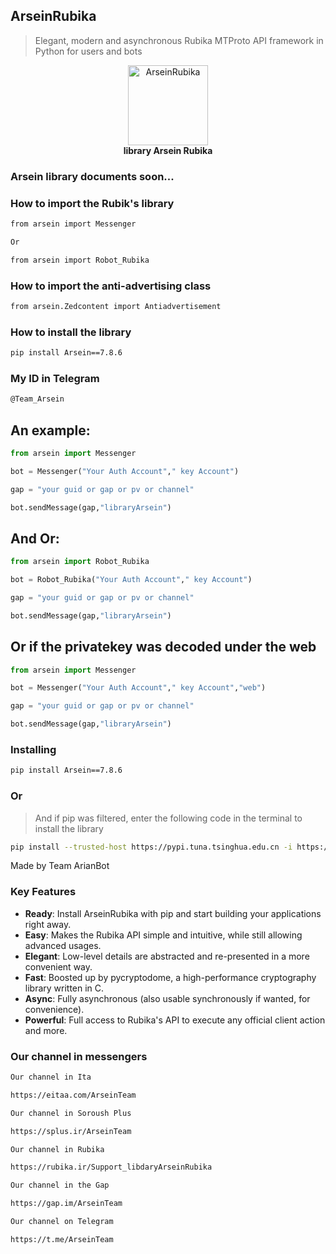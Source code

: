 ## ArseinRubika

> Elegant, modern and asynchronous Rubika MTProto API framework in Python for users and bots

<p align="center">
    <img src="https://s6.uupload.ir/files/img_20240111_123815_369_5ni9.jpg" alt="ArseinRubika" width="128">
    <br>
    <b>library Arsein Rubika</b>
    <br>
</p>

###  Arsein library documents soon...


### How to import the Rubik's library

``` bash
from arsein import Messenger

Or

from arsein import Robot_Rubika
```

### How to import the anti-advertising class

``` bash
from arsein.Zedcontent import Antiadvertisement
```

### How to install the library

``` bash
pip install Arsein==7.8.6
```

### My ID in Telegram

``` bash
@Team_Arsein
```
## An example:
``` python
from arsein import Messenger

bot = Messenger("Your Auth Account"," key Account")

gap = "your guid or gap or pv or channel"

bot.sendMessage(gap,"libraryArsein")
```

## And Or:
``` python
from arsein import Robot_Rubika

bot = Robot_Rubika("Your Auth Account"," key Account")

gap = "your guid or gap or pv or channel"

bot.sendMessage(gap,"libraryArsein")
```

## Or if the privatekey was decoded under the web
``` python
from arsein import Messenger

bot = Messenger("Your Auth Account"," key Account","web")

gap = "your guid or gap or pv or channel"

bot.sendMessage(gap,"libraryArsein")
```


### Installing

``` bash
pip install Arsein==7.8.6
```

### Or

> And if pip was filtered, enter the following code in the terminal to install the library

``` bash
pip install --trusted-host https://pypi.tuna.tsinghua.edu.cn -i https://pypi.tuna.tsinghua.edu.cn/simple/Arsein==7.8.6
```


Made by Team ArianBot


### Key Features

- **Ready**: Install ArseinRubika with pip and start building your applications right away.
- **Easy**: Makes the Rubika API simple and intuitive, while still allowing advanced usages.
- **Elegant**: Low-level details are abstracted and re-presented in a more convenient way.
- **Fast**: Boosted up by pycryptodome, a high-performance cryptography library written in C.
- **Async**: Fully asynchronous (also usable synchronously if wanted, for convenience).
- **Powerful**: Full access to Rubika's API to execute any official client action and more.


### Our channel in messengers

``` bash
Our channel in Ita

https://eitaa.com/ArseinTeam

Our channel in Soroush Plus

https://splus.ir/ArseinTeam

Our channel in Rubika

https://rubika.ir/Support_libdaryArseinRubika

Our channel in the Gap

https://gap.im/ArseinTeam

Our channel on Telegram

https://t.me/ArseinTeam
```
